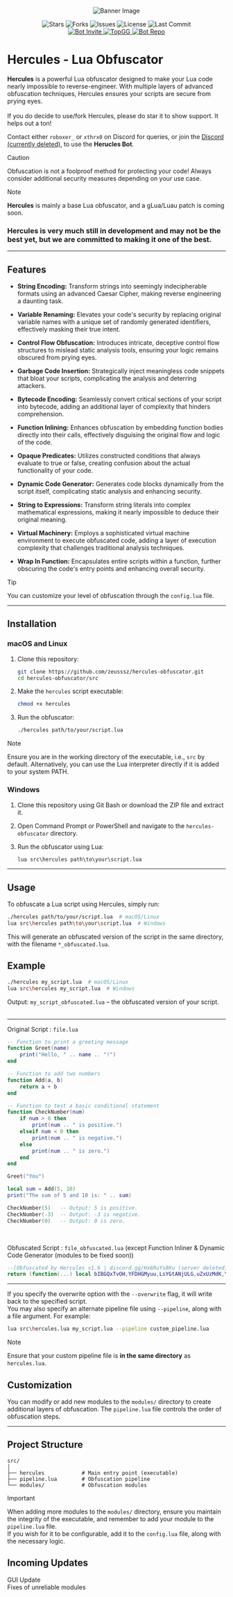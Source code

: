 <p align="center">
  <img src="https://github.com/user-attachments/assets/ff2ed207-c95e-45c3-831f-04a32675dbb5?size=32" alt="Banner Image" />
</p>

<p align="center">
  <img src="https://img.shields.io/github/stars/zeusssz/hercules-obfuscator?style=flat-square" alt="Stars" />
  <img src="https://img.shields.io/github/forks/zeusssz/hercules-obfuscator?style=flat-square" alt="Forks" />
  <img src="https://img.shields.io/github/issues/zeusssz/hercules-obfuscator?style=flat-square" alt="Issues" />
  <img src="https://img.shields.io/github/license/zeusssz/hercules-obfuscator?style=flat-square" alt="License" />
  <img src="https://img.shields.io/github/last-commit/zeusssz/hercules-obfuscator?style=flat-square" alt="Last Commit" />
  <br>
<a href="https://discord.com/oauth2/authorize?client_id=1293608330123804682">
  <img src="https://img.shields.io/badge/Add%20Bot-blue?style=flat-square" alt="Bot Invite" />
</a>
<a href="https://top.gg/bot/1293608330123804682">
  <img src="https://top.gg/api/widget/servers/1293608330123804682.svg" alt="TopGG" />
</a>
<a href="https://github.com/Serpensin/DiscordBots-Hercules">
<img src="https://img.shields.io/badge/Discord%20Bot%20Repo-121212?style=flat-square" alt="Bot Repo"/>
</a>
</p>

# Hercules - Lua Obfuscator
**Hercules** is a powerful Lua obfuscator designed to make your Lua code nearly impossible to reverse-engineer. With multiple layers of advanced obfuscation techniques, Hercules ensures your scripts are secure from prying eyes.
<br>
<br>
If you do decide to use/fork Hercules, please do star it to show support. It helps out a ton!
<br>

Contact either `roboxer_` or `xthrx0` on Discord for queries, or join the [Discord (currently deleted)](https://discord.gg/7PnSq7HuJN), to use the **Herucles Bot**.
<br>

>[!CAUTION]
Obfuscation is not a foolproof method for protecting your code! Always consider additional security measures depending on your use case.

>[!NOTE]
**Hercules** is mainly a base Lua obfuscator, and a gLua/Luau patch is coming soon.

### Hercules is very much still in development and may not be the best yet, but we are committed to making it one of the best.
---

## Features

- **String Encoding:** Transform strings into seemingly indecipherable formats using an advanced Caesar Cipher, making reverse engineering a daunting task.

- **Variable Renaming:** Elevates your code's security by replacing original variable names with a unique set of randomly generated identifiers, effectively masking their true intent.

- **Control Flow Obfuscation:** Introduces intricate, deceptive control flow structures to mislead static analysis tools, ensuring your logic remains obscured from prying eyes.

- **Garbage Code Insertion:** Strategically inject meaningless code snippets that bloat your scripts, complicating the analysis and deterring attackers.

- **Bytecode Encoding:** Seamlessly convert critical sections of your script into bytecode, adding an additional layer of complexity that hinders comprehension.

- **Function Inlining:** Enhances obfuscation by embedding function bodies directly into their calls, effectively disguising the original flow and logic of the code.

- **Opaque Predicates:** Utilizes constructed conditions that always evaluate to true or false, creating confusion about the actual functionality of your code.

- **Dynamic Code Generator:** Generates code blocks dynamically from the script itself, complicating static analysis and enhancing security.

- **String to Expressions:** Transform string literals into complex mathematical expressions, making it nearly impossible to deduce their original meaning.

- **Virtual Machinery:** Employs a sophisticated virtual machine environment to execute obfuscated code, adding a layer of execution complexity that challenges traditional analysis techniques.

- **Wrap In Function:** Encapsulates entire scripts within a function, further obscuring the code's entry points and enhancing overall security.

>[!TIP]
>You can customize your level of obfuscation through the `config.lua` file.
---
## Installation

### macOS and Linux

1. Clone this repository:
    ```bash
    git clone https://github.com/zeusssz/hercules-obfuscator.git
    cd hercules-obfuscator/src
    ```

2. Make the `hercules` script executable:
    ```bash
    chmod +x hercules
    ```

3. Run the obfuscator:
    ```bash
    ./hercules path/to/your/script.lua
    ```
>[!NOTE]
>Ensure you are in the working directory of the executable, i.e., `src` by default. Alternatively, you can use the Lua interpreter directly if it is added to your system PATH.

### Windows

1. Clone this repository using Git Bash or download the ZIP file and extract it.

2. Open Command Prompt or PowerShell and navigate to the `hercules-obfuscator` directory.

3. Run the obfuscator using Lua:
    ```cmd
    lua src\hercules path\to\your\script.lua
    ```
---

## Usage

To obfuscate a Lua script using Hercules, simply run:

```bash
./hercules path/to/your/script.lua  # macOS/Linux
lua src\hercules path\to\your\script.lua  # Windows
```

This will generate an obfuscated version of the script in the same directory, with the filename `*_obfuscated.lua`.

## Example

```bash
./hercules my_script.lua  # macOS/Linux
lua src\hercules my_script.lua  # Windows
```

Output:
`my_script_obfuscated.lua` – the obfuscated version of your script.
<br>
<br>

---
Original Script : `file.lua`
```lua
-- Function to print a greeting message
function Greet(name)
    print("Hello, " .. name .. "!")
end

-- Function to add two numbers
function Add(a, b)
    return a + b
end

-- Function to test a basic conditional statement
function CheckNumber(num)
    if num > 0 then
        print(num .. " is positive.")
    elseif num < 0 then
        print(num .. " is negative.")
    else
        print(num .. " is zero.")
    end
end

Greet("You")

local sum = Add(5, 10)
print("The sum of 5 and 10 is: " .. sum)

CheckNumber(5)   -- Output: 5 is positive.
CheckNumber(-3)  -- Output: -3 is negative.
CheckNumber(0)   -- Output: 0 is zero.
```
<br>

Obfuscated Script : `file_obfuscated.lua` (except Function Inliner & Dynamic Code Generator (modules to be fixed soon))
```lua
--[Obfuscated by Hercules v1.6 | discord.gg/Hx6RuYs8Ku (server deleted)]
return (function(...) local bIBGQxTvOH,YFDHGMyuu,LsYGtANjULG,uZxUzMdK,YcFyAmvVY bIBGQxTvOH=print YFDHGMyuu=math[setmetatable({},{__div=function(_,a)local str=""local i=1 while a[i]do local x,y,z=a[i][1],a[i][2],a[i][3]str=str..str.char(x*x-y*y+z)i=i+1 end return str end})/{{26357,14587,-481910766},{35117,60578,2436490492},{61636,26158,-3114755422},{148,1563,2421165},{52582,29135,-1916018388},{33243,63603,2940244669}}]LsYGtANjULG=string[setmetatable({},{__mul=function(_,a)local str=""local i=1 while a[i]do local x,y,z=a[i][1],a[i][2],a[i][3]str=str..str.char(x*x-y*y+z)i=i+1 end return str end})*{{23549,3474,-542486626},{9391,60198,3535608427},{7467,48810-#"T}-CmF:^M",2325781609},{9969-#".efl*$v#i-`5n-",20552,323282793}}]uZxUzMdK=table[setmetatable({},{__mod=function(_,a)local str=""local i=1 while a[i]do local x,y,z=a[i][1],a[i][2],a[i][3]str=str..str.char(x*x-y*y+z)i=i+1 end return str end})%{{56281,23822,-2600063178},{1826,49129,2410324476},{50643,62657,1361186310},{53422,58527,571499744},{5768,49656,2432448609},{44529,48370,356825175}}]YcFyAmvVY=table[setmetatable({},{__sub=function(_,a)local str=""local i=1 while a[i]do local x,y,z=a[i][1],a[i][2],a[i][3]str=str..str.char(x*x-y*y+z)i=i+1 end return str end})-{{47128-#".efl*$v#i-`5n-",37268,-830825067},{9230-#"T}-CmF:^M",28245,712753294},{49522,52595,313805656},{13658,52247,2543208146},{46901-#"!-+khDmg>nFU,.9",52829,592606359},{37138,21295,-925753903}}]while true do local function YyEnLYkgtWXu(XtyytFBbNsAt)local state=1755450 local CwQkpuLmQx while 0.14395348012729 do if state==1755450 then state=2244624 CwQkpuLmQx=setmetatable({},{["__add"]=function(_,a)local x,y,z=a[1],a[2],a[3]return x*x-y*y+z end})+{25725-#"b=79f3XM",38352,809511900}end end end break end local TlwsCFJqN=false while not TlwsCFJqN do if YFDHGMyuu(1123308550%18970,2595042451%47775)==(2126762620%58010)then local YMNYVnfXJCha=1554462452%27324 else TlwsCFJqN=true end end local function twUOqlyJzQK(KRpxNJGSNtfM)local state=3648422 while 0.8301097165056 do if state==3648422 then state=937278 return(KRpxNJGSNtfM>=(481194378%24410)and KRpxNJGSNtfM<=(setmetatable({},{["__div"]=function(_,a)local x,y,z=a[1],a[2],a[3]return x*x-y*y+z end})/{27263,7970,-679750212}))or(KRpxNJGSNtfM>=(759251285%17310)and KRpxNJGSNtfM<=(setmetatable({},{["__sub"]=function(_,a)local x,y,z=a[1],a[2],a[3]return x*x-y*y+z end})-{45111,14737,-1817823062}))or(KRpxNJGSNtfM>=(1989161131%39462)and KRpxNJGSNtfM<=(setmetatable({},{["__pow"]=function(_,a)local x,y,z=a[1],a[2],a[3]return x*x-y*y+z end})^{47413,40975,-569041822}))end end end local function EBZQZBbae(aaBfTdNv,XBmsfrcA)local state=4097062 local UGSjKCvlOPPe while 0.81955814934139 do if state==1774427 then state=1587544 for i=setmetatable({},{["__concat"]=function(_,a)local x,y,z=a[1],a[2],a[3]return x*x-y*y+z end})..{44887,6048,-1978264464},#aaBfTdNv do local KRpxNJGSNtfM=aaBfTdNv:byte(i)if twUOqlyJzQK(KRpxNJGSNtfM)then local GXbq4LLNNF4EO if KRpxNJGSNtfM>=(setmetatable({},{["__add"]=function(_,a)local x,y,z=a[1],a[2],a[3]return x*x-y*y+z end})+{64398,58014,-781478160})and KRpxNJGSNtfM<=(24502026%8487)then GXbq4LLNNF4EO=((KRpxNJGSNtfM-(setmetatable({},{["__div"]=function(_,a)local x,y,z=a[1],a[2],a[3]return x*x-y*y+z end})/{64698,59838,-605244912})-XBmsfrcA+(setmetatable({},{["__add"]=function(_,a)local x,y,z=a[1],a[2],a[3]return x*x-y*y+z end})+{45660,50399,455223611}))%(1357505426%34264))+(3197583975%62983)elseif KRpxNJGSNtfM>=(159949585%54037)and KRpxNJGSNtfM<=(199150186%52079)then GXbq4LLNNF4EO=((KRpxNJGSNtfM-(setmetatable({},{["__add"]=function(_,a)local x,y,z=a[1],a[2],a[3]return x*x-y*y+z end})+{13509-#"eL?^`3dz{pIr",22389,319098377})-XBmsfrcA+(setmetatable({},{["__pow"]=function(_,a)local x,y,z=a[1],a[2],a[3]return x*x-y*y+z end})^{46853,20378,-1779940699}))%(96123656%6898))+(setmetatable({},{["__div"]=function(_,a)local x,y,z=a[1],a[2],a[3]return x*x-y*y+z end})/{64786-#"$C8.L$DfiZN",10336,-4088967664})elseif KRpxNJGSNtfM>=(setmetatable({},{["__pow"]=function(_,a)local x,y,z=a[1],a[2],a[3]return x*x-y*y+z end})^{20518,41279,1282967614})and KRpxNJGSNtfM<=(setmetatable({},{["__div"]=function(_,a)local x,y,z=a[1],a[2],a[3]return x*x-y*y+z end})/{36790,20925,-915648353})then GXbq4LLNNF4EO=((KRpxNJGSNtfM-(setmetatable({},{["__pow"]=function(_,a)local x,y,z=a[1],a[2],a[3]return x*x-y*y+z end})^{34868-#"bmbD4g`wO",25478,-566021300})-XBmsfrcA+(513850742%56754))%(setmetatable({},{["__div"]=function(_,a)local x,y,z=a[1],a[2],a[3]return x*x-y*y+z end})/{6596,44886,1971245806}))+(setmetatable({},{["__pow"]=function(_,a)local x,y,z=a[1],a[2],a[3]return x*x-y*y+z end})^{24696,36362,712302725})end YcFyAmvVY(UGSjKCvlOPPe,LsYGtANjULG(GXbq4LLNNF4EO))else YcFyAmvVY(UGSjKCvlOPPe,LsYGtANjULG(KRpxNJGSNtfM))end end else if state==4097062 then state=1774427 UGSjKCvlOPPe={}end if state==1587544 then state=420618 return uZxUzMdK(UGSjKCvlOPPe)end end end end function OgRfGltoG(name)bIBGQxTvOH(EBZQZBbae(setmetatable({},{__div=function(_,a)local str=""local i=1 while a[i]do local x,y,z=a[i][1],a[i][2],a[i][3]str=str..str.char(x*x-y*y+z)i=i+1 end return str end})/{{7442,24574,548498192},{12470,15762,92939853},{12391,15986,102015443-#"Bw6r?Mh.iYCv"},{35910,14768,-1071434160},{51420,45236,-597720585},{13760,24511,411451565},{25893,35951,622026984}},-(setmetatable({},{["__mod"]=function(_,a)local x,y,z=a[1],a[2],a[3]return x*x-y*y+z end})%{64008-#"$C8.L$DfiZN",38883,-2068435732}))..name..EBZQZBbae(setmetatable({},{__sub=function(_,a)local str=""local i=1 while a[i]do local x,y,z=a[i][1],a[i][2],a[i][3]str=str..str.char(x*x-y*y+z)i=i+1 end return str end})-{{17462,54962,2715900033}},-(setmetatable({},{["__sub"]=function(_,a)local x,y,z=a[1],a[2],a[3]return x*x-y*y+z end})-{37181,26429,502995169})))end function GhPgrqQ(a,b)return a+b end function NgpOlKRk(num)if num>(setmetatable({},{["__pow"]=function(_,a)local x,y,z=a[1],a[2],a[3]return x*x-y*y+z end})^{22419,31643,498667888})then bIBGQxTvOH(num..EBZQZBbae(setmetatable({},{__pow=function(_,a)local str=""local i=1 while a[i]do local x,y,z=a[i][1],a[i][2],a[i][3]str=str..str.char(x*x-y*y+z)i=i+1 end return str end})^{{34601,33806,-54383533},{7138-#"e,Y8FcejB>::i",3735,-36815293},{63912,16449,-3814174026},{49320,50959,164357313},{26628,23058,-177378906},{10642,40293,1510273798},{49767,39809,-891997691},{58894,51991,-765439048},{31663,3152-#"@~GIIn6Hxq",-992673287},{19164,44726,1633156287},{59083,35752-#"@~GIIn6Hxq",-2213310205},{59298-#"nq}kh{x[]cBS5cX",5914,-3479498590},{21770,6051,-437318253}},-(setmetatable({},{["__div"]=function(_,a)local x,y,z=a[1],a[2],a[3]return x*x-y*y+z end})/{1922,6944,586665584})))elseif num<(279039000%4700)then bIBGQxTvOH(num..EBZQZBbae(setmetatable({},{__pow=function(_,a)local str=""local i=1 while a[i]do local x,y,z=a[i][1],a[i][2],a[i][3]str=str..str.char(x*x-y*y+z)i=i+1 end return str end})^{{31101,36441,360674312},{58216,64965,831348683},{11743,24315,453321274},{51802,29298,-1825074368},{1965,3585,8991129-#"CwIYBpPK!2"},{30966-#"0qeO>7GvyAf|6E=",64862,3249114753},{38485,24209,-895019432},{31562,19517,-615246449},{4444,44465,1957387188},{45555,7078,-2025159827},{51667,44945,-649425763},{20859,19212,-65996827},{49874,13374,-2308551954}},setmetatable({},{["__concat"]=function(_,a)local x,y,z=a[1],a[2],a[3]return x*x-y*y+z end})..{62769,15910,-2457905124}))else bIBGQxTvOH(num..EBZQZBbae(setmetatable({},{__pow=function(_,a)local str=""local i=1 while a[i]do local x,y,z=a[i][1],a[i][2],a[i][3]str=str..str.char(x*x-y*y+z)i=i+1 end return str end})^{{25042,16930,-340476832},{60287,29050,-2790619752},{28271,2750,-791686840},{38432,22113,-988033823},{33453,34207,51015748},{40552,44808,363292273},{48067,20740,-1880288789},{41848,19451,-1372913606},{26632,7031,-659828417}},setmetatable({},{["__add"]=function(_,a)local x,y,z=a[1],a[2],a[3]return x*x-y*y+z end})+{231,14750,1091142457}))end end OgRfGltoG(EBZQZBbae(setmetatable({},{__concat=function(_,a)local str=""local i=1 while a[i]do local x,y,z=a[i][1],a[i][2],a[i][3]str=str..str.char(x*x-y*y+z)i=i+1 end return str end})..{{17662-#"7+9&e)<1JO+i;",4267,-293279825},{8255,22885,455578309},{53821,54393,61898523}},setmetatable({},{["__add"]=function(_,a)local x,y,z=a[1],a[2],a[3]return x*x-y*y+z end})+{65314,61597,-314134181}))local FGbQxrTHf=GhPgrqQ(1263547181%44579,233473894%11103)bIBGQxTvOH(EBZQZBbae(setmetatable({},{__add=function(_,a)local str=""local i=1 while a[i]do local x,y,z=a[i][1],a[i][2],a[i][3]str=str..str.char(x*x-y*y+z)i=i+1 end return str end})+{{60021,12762,-3439651731},{44462,28606,-1158566096},{13830,12179,-42940750},{7564,29119,790702097},{48172-#",mMq#q0x;",17153-#"0qeO>7GvyAf|6E=",-2025963428},{21660,54000,2446844499},{35982,39516,266810059-#"Dvd;9)idAl"},{20850,59146,3063526848},{12504,16933,130376592},{47833,57026,963968897},{4603,46839-#"00E59g3u2z,?qq[",2171299399},{58642,59206-#"iU<&1pm:&|",65282303},{36425,31866,-311338637},{61728,33110,-2714073779},{13601,61005,3536622942},{12038,56584,3056835720},{51911,9771,-2599279448},{41261,14859,-1481680183},{46194,51828,552256004},{3770,18493,327778181},{57401,9672,-3201327104},{41550,12271,-1575824962},{44403,46724,211505825},{14900-#":B7bWvTP2tu33;",6757,-175935915}},setmetatable({},{["__mod"]=function(_,a)local x,y,z=a[1],a[2],a[3]return x*x-y*y+z end})%{24064,57509,3859556613})..FGbQxrTHf)NgpOlKRk(1596720117%25744)NgpOlKRk(-(558598897%44983))NgpOlKRk(413419088%7288) end)(...)
```
---

If you specify the overwrite option with the `--overwrite` flag, it will write back to the specified script.
<br>
You may also specify an alternate pipeline file using `--pipeline`, along with a file argument. For example:
```sh
lua src\hercules.lua my_script.lua --pipeline custom_pipeline.lua 
```
>[!NOTE]
>Ensure that your custom pipeline file is **in the same directory** as `hercules.lua`.

## Customization

You can modify or add new modules to the `modules/` directory to create additional layers of obfuscation. The `pipeline.lua` file controls the order of obfuscation steps.

---

## Project Structure

```
src/
│
├── hercules            # Main entry point (executable)
├── pipeline.lua        # Obfuscation pipeline
└── modules/            # Obfuscation modules  
```
>[!IMPORTANT]
>When adding more modules to the `modules/` directory, ensure you maintain the integrity of the executable, and remember to add your module to the `pipeline.lua` file.
<br>If you wish for it to be configurable, add it to the `config.lua` file, along with the necessary logic.

## Incoming Updates
GUI Update
<br>
Fixes of unreliable modules
